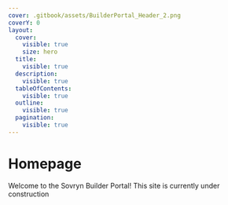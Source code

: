 ```yaml
---
cover: .gitbook/assets/BuilderPortal_Header_2.png
coverY: 0
layout:
  cover:
    visible: true
    size: hero
  title:
    visible: true
  description:
    visible: true
  tableOfContents:
    visible: true
  outline:
    visible: true
  pagination:
    visible: true
---
```


# Homepage



Welcome to the Sovryn Builder Portal! This site is currently under construction
